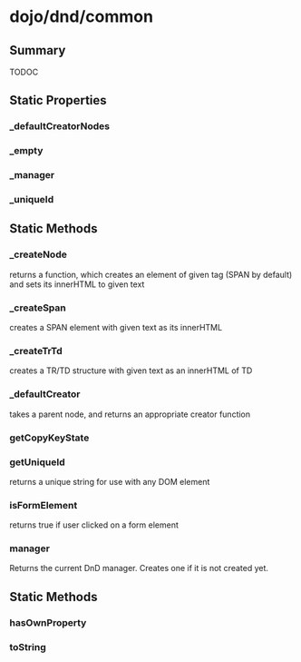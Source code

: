 # dojo/dnd/common

## Summary

TODOC
## Static Properties

### _defaultCreatorNodes


### _empty


### _manager


### _uniqueId


## Static Methods

### _createNode
returns a function, which creates an element of given tag
(SPAN by default) and sets its innerHTML to given text

### _createSpan
creates a SPAN element with given text as its innerHTML

### _createTrTd
creates a TR/TD structure with given text as an innerHTML of TD

### _defaultCreator
takes a parent node, and returns an appropriate creator function

### getCopyKeyState


### getUniqueId
returns a unique string for use with any DOM element

### isFormElement
returns true if user clicked on a form element

### manager
Returns the current DnD manager.  Creates one if it is not created yet.

## Static Methods

### hasOwnProperty


### toString



